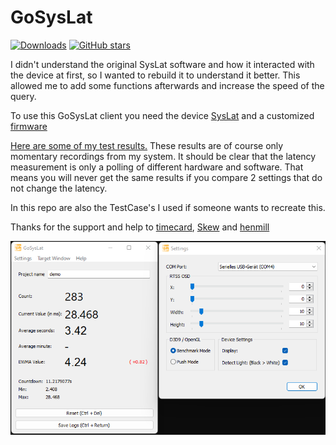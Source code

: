 # GoSysLat
[![Downloads][1]][2] [![GitHub stars][3]][4]

[1]: https://img.shields.io/github/downloads/spddl/GoSysLat/total.svg
[2]: https://github.com/spddl/GoSysLat/releases "Downloads"

[3]: https://img.shields.io/github/stars/spddl/GoSysLat.svg
[4]: https://github.com/spddl/GoSysLat/stargazers "GitHub stars"

I didn't understand the original SysLat software and how it interacted with the device at first, so I wanted to rebuild it to understand it better. This allowed me to add some functions afterwards and increase the speed of the query.

To use this GoSysLat client you need the device [SysLat](https://syslat.com) and a customized [firmware](https://github.com/spddl/SysLat_Firmware)

[Here are some of my test results.](https://bit.ly/gosyslat) These results are of course only momentary recordings from my system.
It should be clear that the latency measurement is only a polling of different hardware and software. That means you will never get the same results if you compare 2 settings that do not change the latency.

In this repo are also the TestCase's I used if someone wants to recreate this.

Thanks for the support and help to [timecard](https://github.com/djdallmann), [Skew](https://github.com/Skewjo) and [henmill](https://github.com/henmill)

![example](/example.png)